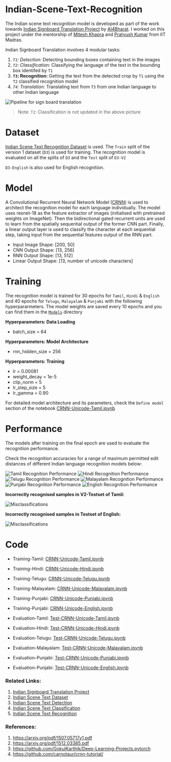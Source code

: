 # Indian-Scene-Text-Recognition

The Indian scene text recognition model is developed as part of the work towards [Indian Signboard Translation Project](https://ai4bharat.org/articles/sign-board) by [AI4Bharat](https://ai4bharat.org/). I worked on this project under the mentorship of [Mitesh Khapra](http://www.cse.iitm.ac.in/~miteshk/) and [Pratyush Kumar](http://www.cse.iitm.ac.in/~pratyush/) from IIT Madras.

Indian Signboard Translation  involves 4 modular tasks:
1. *`T1`: Detection:* Detecting bounding boxes containing text in the images
2. *`T2`: Classification:* Classifying the language of the text in the bounding box identifed by `T1`
3. **`T3`: Recognition:** Getting the text from the detected crop by `T1` using the `T2` classified recognition model
4. *`T4`: Translation:* Translating text from `T3` from one Indian language to other Indian language

![Pipeline for sign board translation](../master/Images/Pipeline.jpg)
> Note: `T2`: Classification is not updated in the above picture


# Dataset

[Indian Scene Text Recognition Dataset](https://github.com/GokulKarthik/Indian-Scene-Text-Dataset#d3-recognition-dataset) is used.
The `Train` split of the version 1 dataset (`D3`) is used for training. The recognition model is evaluated on all the splits of `D3` and the `Test` split of `D3-V2`

`D3-English` is also used for English recognition.


# Model
A Convolutional Recurrent Neural Network Model ([CRNN](https://arxiv.org/pdf/1507.05717v1.pdf)) is used to architect the recognition model for each language individually. The model uses resnet-18 as the feature extractor of images (initialised with pretrained weights on ImageNet). Then the bidirectional gated recurrent units are used to learn from the spatially sequential output of the former CNN part. Finally, a linear output layer is used to classify the character at each sequential step, taking input from the sequential features output of the RNN part.

* Input Image Shape: [200, 50]
* CNN Output Shape: [13, 256]
* RNN Output Shape: [13, 512]
* Linear Output Shape: [13, number of unicode characters]


# Training
The recognition model is trained for 30 epochs for `Tamil`, `Hindi` & `English` and 40 epochs for `Telugu`, `Malayalam` & `Punjabi` with the following hyperpararmeters. The model weights are saved every 10 epochs and you can find them in the [`Models`](../master/Models/) directory

**Hyperparameters: Data Loading**
* batch_size = 64

**Hyperparameters: Model Architecture**
* rnn_hidden_size = 256

**Hyperparameters: Training**
* lr = 0.00081
* weight_decay = 1e-5
* clip_norm = 5
* lr_step_size = 5
* lr_gamma = 0.90

For detailed model architecture and its parameters, check the `Define model` section of the notebook [CRNN-Unicode-Tamil.ipynb](../master/CRNN-Unicode-Tamil.ipynb)


# Performance
The models after training on the final epoch are used to evaluate the recognition performance. 

Check the recognition accuracies for a range of maximum permitted edit distances of different Indian language recognition models below:

![Tamil Recognition Performance](../master/Images/Recognition-Performance-Tamil.png) 
![Hindi Recognition Performance](../master/Images/Recognition-Performance-Hindi.png) 
![Telugu Recognition Performance](../master/Images/Recognition-Performance-Telugu.png) 
![Malayalam Recognition Performance](../master/Images/Recognition-Performance-Malayalam.png) 
![Punjabi Recognition Performance](../master/Images/Recognition-Performance-Punjabi.png) 
![English Recognition Performance](../master/Images/Recognition-Performance-English.png) 


**Incorrectly recognised samples in V2-Testset of Tamil:**

![Misclassifications](../master/Images/Misclassifications-Tamil.png) 

**Incorrectly recognised samples in Testset of English:**

![Misclassifications](../master/Images/Misclassifications-English.png) 


# Code 

* Training-Tamil: [CRNN-Unicode-Tamil.ipynb](../master/CRNN-Unicode-Tamil.ipynb)
* Training-Hindi: [CRNN-Unicode-Hindi.ipynb](../master/CRNN-Unicode-Hindi.ipynb)
* Training-Telugu: [CRNN-Unicode-Telugu.ipynb](../master/CRNN-Unicode-Telugu.ipynb)
* Training-Malayalam: [CRNN-Unicode-Malayalam.ipynb](../master/CRNN-Unicode-Malayalam.ipynb)
* Training-Punjabi: [CRNN-Unicode-Punjabi.ipynb](../master/CRNN-Unicode-Punjabi.ipynb)
* Training-Punjabi: [CRNN-Unicode-English.ipynb](../master/CRNN-Unicode-English.ipynb)

* Evaluation-Tamil: [Test-CRNN-Unicode-Tamil.ipynb](../master/Test-CRNN-Unicode-Tamil.ipynb)
* Evaluation-Hindi: [Test-CRNN-Unicode-Hindi.ipynb](../master/Test-CRNN-Unicode-Hindi.ipynb)
* Evaluation-Telugu: [Test-CRNN-Unicode-Telugu.ipynb](../master/Test-CRNN-Unicode-Telugu.ipynb)
* Evaluation-Malayalam: [Test-CRNN-Unicode-Malayalam.ipynb](../master/Test-CRNN-Unicode-Malayalam.ipynb)
* Evaluation-Punjabi: [Test-CRNN-Unicode-Punjabi.ipynb](../master/Test-CRNN-Unicode-Punjabi.ipynb)
* Evaluation-Punjabi: [Test-CRNN-Unicode-English.ipynb](../master/Test-CRNN-Unicode-English.ipynb)

### Related Links:
1. [Indian Signboard Translation Project](https://ai4bharat.org/articles/sign-board)
2. [Indian Scene Text Dataset](https://github.com/GokulKarthik/Indian-Scene-Text-Dataset)
3. [Indian Scene Text Detection](https://github.com/GokulKarthik/Indian-Scene-Text-Detection)
4. [Indian Scene Text Classification](https://github.com/GokulKarthik/Indian-Scene-Text-Classification)
5. [Indian Scene Text Recognition](https://github.com/GokulKarthik/Indian-Scene-Text-Recognition)

### References:
1. https://arxiv.org/pdf/1507.05717v1.pdf
2. https://arxiv.org/pdf/1512.03385.pdf
3. https://github.com/GokulKarthik/Deep-Learning-Projects.pytorch
4. https://github.com/carnotaur/crnn-tutorial/
